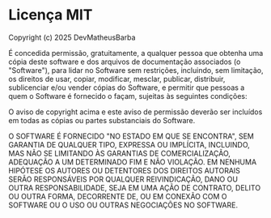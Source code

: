 # Licença MIT

Copyright (c) 2025 DevMatheusBarba

É concedida permissão, gratuitamente, a qualquer pessoa que obtenha uma cópia
deste software e dos arquivos de documentação associados (o "Software"), para lidar
no Software sem restrições, incluindo, sem limitação, os direitos de usar, copiar,
modificar, mesclar, publicar, distribuir, sublicenciar e/ou vender cópias do Software,
e permitir que pessoas a quem o Software é fornecido o façam, sujeitas às seguintes condições:

O aviso de copyright acima e este aviso de permissão deverão ser incluídos em todas as
cópias ou partes substanciais do Software.

O SOFTWARE É FORNECIDO "NO ESTADO EM QUE SE ENCONTRA", SEM GARANTIA DE QUALQUER TIPO,
EXPRESSA OU IMPLÍCITA, INCLUINDO, MAS NÃO SE LIMITANDO ÀS GARANTIAS DE COMERCIALIZAÇÃO,
ADEQUAÇÃO A UM DETERMINADO FIM E NÃO VIOLAÇÃO. EM NENHUMA HIPÓTESE OS AUTORES OU DETENTORES
DOS DIREITOS AUTORAIS SERÃO RESPONSÁVEIS POR QUALQUER REIVINDICAÇÃO, DANO OU OUTRA RESPONSABILIDADE,
SEJA EM UMA AÇÃO DE CONTRATO, DELITO OU OUTRA FORMA, DECORRENTE DE, OU EM CONEXÃO COM O SOFTWARE
OU O USO OU OUTRAS NEGOCIAÇÕES NO SOFTWARE.
